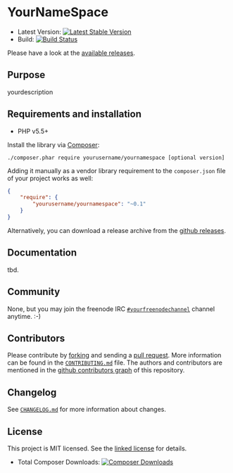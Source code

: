 # YourNameSpace

* Latest Version: [![Latest Stable
  Version](https://poser.pugx.org/yourusername/yournamespace/version.png)](https://packagist.org/packages/yourusername/yournamespace)
* Build: [![Build
  Status](https://secure.travis-ci.org/yourusername/yournamespace.png)](http://travis-ci.org/yourusername/yournamespace)

Please have a look at the [available releases](releases).

## Purpose

yourdescription

## Requirements and installation

- PHP v5.5+

Install the library via [Composer](http://getcomposer.org/):

```./composer.phar require yourusername/yournamespace [optional version]```

Adding it manually as a vendor library requirement to the `composer.json` file of your project works as well:

```json
{
    "require": {
        "yourusername/yournamespace": "~0.1"
    }
}
```

Alternatively, you can download a release archive from the [github releases](releases).

## Documentation

tbd.

## Community

None, but you may join the freenode IRC [`#yourfreenodechannel`](irc://irc.freenode.org/yourfreenodechannel) channel anytime. :-)

## Contributors

Please contribute by [forking](http://help.github.com/forking/) and sending a [pull request](http://help.github.com/pull-requests/). More information can be found in the [`CONTRIBUTING.md`](CONTRIBUTING.md) file. The authors and contributors are mentioned in the [github contributors graph](graphs/contributors) of this repository.

## Changelog

See [`CHANGELOG.md`](CHANGELOG.md) for more information about changes.

## License

This project is MIT licensed. See the [linked license](LICENSE.md) for details.

* Total Composer Downloads: [![Composer
  Downloads](https://poser.pugx.org/yourusername/yournamespace/d/total.png)](https://packagist.org/packages/yourusername/yournamespace)
